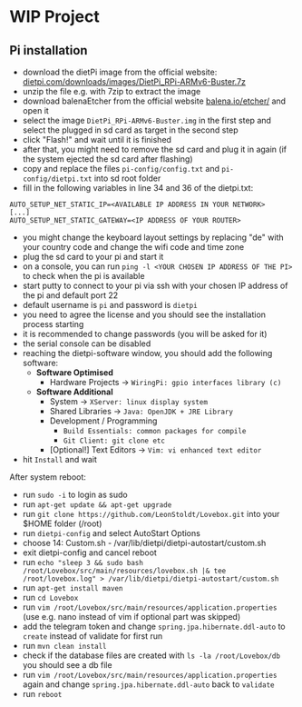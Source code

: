 # WIP Project

## Pi installation
-   download the dietPi image from the official website: [dietpi.com/downloads/images/DietPi_RPi-ARMv6-Buster.7z](https://dietpi.com/downloads/images/DietPi_RPi-ARMv6-Buster.7z)
-   unzip the file e.g. with 7zip to extract the image
-   download balenaEtcher from the official website [balena.io/etcher/](https://www.balena.io/etcher/) and open it
-   select the image `DietPi_RPi-ARMv6-Buster.img` in the first step and select the plugged in sd card as target in the second step
-   click "Flash!" and wait until it is finished
-   after that, you might need to remove the sd card and plug it in again (if the system ejected the sd card after flashing)
-   copy and replace the files `pi-config/config.txt` and `pi-config/dietpi.txt` into sd root folder
-   fill in the following variables in line 34 and 36 of the dietpi.txt:
```
AUTO_SETUP_NET_STATIC_IP=<AVAILABLE IP ADDRESS IN YOUR NETWORK>
[...]
AUTO_SETUP_NET_STATIC_GATEWAY=<IP ADDRESS OF YOUR ROUTER>
```
-   you might change the keyboard layout settings by replacing "de" with your country code and change the wifi code and time zone
-   plug the sd card to your pi and start it
-   on a console, you can run `ping -l <YOUR CHOSEN IP ADDRESS OF THE PI>` to check when the pi is available
-   start putty to connect to your pi via ssh with your chosen IP address of the pi and default port 22
-   default username is `pi` and password is `dietpi`
-   you need to agree the license and you should see the installation process starting
-   it is recommended to change passwords (you will be asked for it)
-   the serial console can be disabled
-   reaching the dietpi-software window, you should add the following software:
    -   **Software Optimised**
        -   Hardware Projects -> `WiringPi: gpio interfaces library (c)`
    -   **Software Additional**
        -   System -> `XServer: linux display system`
        -   Shared Libraries -> `Java: OpenJDK + JRE Library`
        -   Development / Programming
            -   `Build Essentials: common packages for compile`
            -   `Git Client: git clone etc`
        -   [Optional!] Text Editors -> `Vim: vi enhanced text editor`
-   hit `Install` and wait

After system reboot:
-   run `sudo -i` to login as sudo
-   run `apt-get update && apt-get upgrade`
-   run `git clone https://github.com/LeonStoldt/Lovebox.git` into your $HOME folder (/root)
-   run `dietpi-config` and select AutoStart Options
-   choose 14: Custom.sh - /var/lib/dietpi/dietpi-autostart/custom.sh
-   exit dietpi-config and cancel reboot
-   run `echo "sleep 3 && sudo bash /root/Lovebox/src/main/resources/lovebox.sh |& tee /root/lovebox.log" > /var/lib/dietpi/dietpi-autostart/custom.sh`
-   run `apt-get install maven`
-   run `cd Lovebox`
-   run `vim /root/Lovebox/src/main/resources/application.properties` (use e.g. nano instead of vim if optional part was skipped)
-   add the telegram token and change `spring.jpa.hibernate.ddl-auto` to `create` instead of validate for first run
-   run `mvn clean install`
-   check if the database files are created with `ls -la /root/Lovebox/db` you should see a db file
-   run `vim /root/Lovebox/src/main/resources/application.properties` again and change `spring.jpa.hibernate.ddl-auto` back to `validate` 
-   run `reboot`

